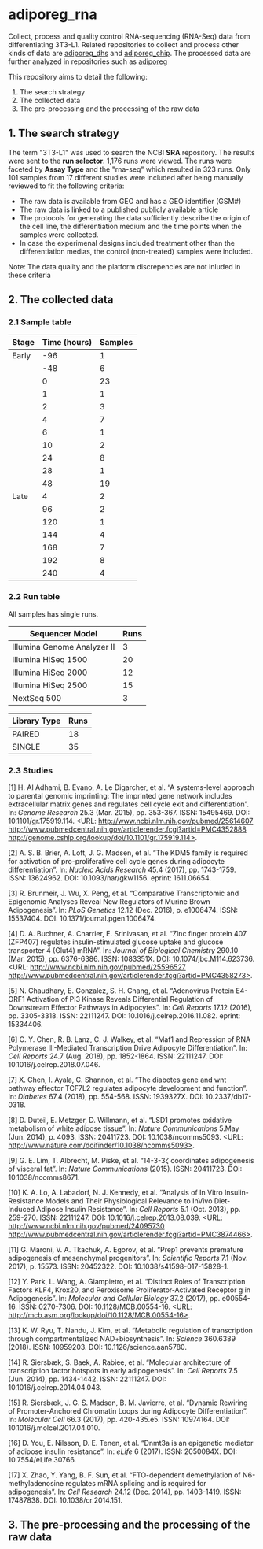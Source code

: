 # adiporeg_rna

Collect, process and quality control RNA-sequencing (RNA-Seq) data from differentiating 3T3-L1. Related repositories to collect and process other kinds of data are [adiporeg_dhs](https://github.com/MahShaaban/adiporeg_dhs) and [adiporeg_chip](https://github.com/MahShaaban/adiporeg_chip). The processed data are further analyzed in repositories such as [adiporeg](https://github.com/MahShaaban/adiporeg)

This repository aims to detail the following:
1. The search strategy
2. The collected data
3. The pre-processing and the processing of the raw data

## 1. The search strategy

The term "3T3-L1" was used to search the NCBI **SRA** repository. The results were sent to the **run selector**. 1,176 runs were viewed. The runs were faceted by **Assay Type** and the "rna-seq" which resulted in 323 runs. Only 101 samples from 17 different studies were included after being manually reviewed to fit the following criteria:
* The raw data is available from GEO and has a GEO identifier (GSM#)
* The raw data is linked to a published publicly available article
* The protocols for generating the data sufficiently describe the origin of the cell line, the differentiation medium and the time points when the samples were collected. 
* In case the experimenal designs included treatment other than the differentiation medias, the control (non-treated) samples were included.

Note: The data quality and the platform discrepencies are not inluded in these criteria

## 2. The collected data

### 2.1 Sample table

| Stage | Time (hours) | Samples |
|-------|--------------|---------|
| Early | -96          | 1       |
|       | -48          | 6       |
|       | 0            | 23      |
|       | 1            | 1       |
|       | 2            | 3       |
|       | 4            | 7       |
|       | 6            | 1       |
|       | 10           | 2       |
|       | 24           | 8       |
|       | 28           | 1       |
|       | 48           | 19      |
| Late  | 4            | 2       |
|       | 96           | 2       |
|       | 120          | 1       |
|       | 144          | 4       |
|       | 168          | 7       |
|       | 192          | 8       |
|       | 240          | 4       |

### 2.2 Run table

All samples has single runs.

| Sequencer Model             | Runs |
|-----------------------------|------|
| Illumina Genome Analyzer II | 3    |
| Illumina HiSeq 1500         | 20   |
| Illumina HiSeq 2000         | 12   |
| Illumina HiSeq 2500         | 15   |
| NextSeq 500                 | 3    |

| Library Type | Runs |
|--------------|------|
| PAIRED       | 18   |
| SINGLE       | 35   |

### 2.3 Studies 

[1] H. Al Adhami, B. Evano, A. Le Digarcher, et al. “A systems-level approach to parental genomic
imprinting: The imprinted gene network includes extracellular matrix genes and regulates cell
cycle exit and differentiation”. In: _Genome Research_ 25.3 (Mar. 2015), pp. 353-367. ISSN:
15495469. DOI: 10.1101/gr.175919.114. <URL: http://www.ncbi.nlm.nih.gov/pubmed/25614607
http://www.pubmedcentral.nih.gov/articlerender.fcgi?artid=PMC4352888
http://genome.cshlp.org/lookup/doi/10.1101/gr.175919.114>.

[2] A. S. B. Brier, A. Loft, J. G. Madsen, et al. “The KDM5 family is required for activation of
pro-proliferative cell cycle genes during adipocyte differentiation”. In: _Nucleic Acids Research_
45.4 (2017), pp. 1743-1759. ISSN: 13624962. DOI: 10.1093/nar/gkw1156. eprint: 1611.06654.

[3] R. Brunmeir, J. Wu, X. Peng, et al. “Comparative Transcriptomic and Epigenomic Analyses Reveal
New Regulators of Murine Brown Adipogenesis”. In: _PLoS Genetics_ 12.12 (Dec. 2016), p. e1006474.
ISSN: 15537404. DOI: 10.1371/journal.pgen.1006474.

[4] D. A. Buchner, A. Charrier, E. Srinivasan, et al. “Zinc finger protein 407 (ZFP407) regulates
insulin-stimulated glucose uptake and glucose transporter 4 (Glut4) mRNA”. In: _Journal of
Biological Chemistry_ 290.10 (Mar. 2015), pp. 6376-6386. ISSN: 1083351X. DOI:
10.1074/jbc.M114.623736. <URL: http://www.ncbi.nlm.nih.gov/pubmed/25596527
http://www.pubmedcentral.nih.gov/articlerender.fcgi?artid=PMC4358273>.

[5] N. Chaudhary, E. Gonzalez, S. H. Chang, et al. “Adenovirus Protein E4-ORF1 Activation of PI3
Kinase Reveals Differential Regulation of Downstream Effector Pathways in Adipocytes”. In: _Cell
Reports_ 17.12 (2016), pp. 3305-3318. ISSN: 22111247. DOI: 10.1016/j.celrep.2016.11.082. eprint:
15334406.

[6] C. Y. Chen, R. B. Lanz, C. J. Walkey, et al. “Maf1 and Repression of RNA Polymerase
III-Mediated Transcription Drive Adipocyte Differentiation”. In: _Cell Reports_ 24.7 (Aug. 2018),
pp. 1852-1864. ISSN: 22111247. DOI: 10.1016/j.celrep.2018.07.046.

[7] X. Chen, I. Ayala, C. Shannon, et al. “The diabetes gene and wnt pathway effector TCF7L2
regulates adipocyte development and function”. In: _Diabetes_ 67.4 (2018), pp. 554-568. ISSN:
1939327X. DOI: 10.2337/db17-0318.

[8] D. Duteil, E. Metzger, D. Willmann, et al. “LSD1 promotes oxidative metabolism of white
adipose tissue”. In: _Nature Communications_ 5.May (Jun. 2014), p. 4093. ISSN: 20411723. DOI:
10.1038/ncomms5093. <URL: http://www.nature.com/doifinder/10.1038/ncomms5093>.

[9] G. E. Lim, T. Albrecht, M. Piske, et al. “14-3-3$\zeta$ coordinates adipogenesis of visceral
fat”. In: _Nature Communications_ (2015). ISSN: 20411723. DOI: 10.1038/ncomms8671.

[10] K. A. Lo, A. Labadorf, N. J. Kennedy, et al. “Analysis of In Vitro Insulin-Resistance Models
and Their Physiological Relevance to InVivo Diet-Induced Adipose Insulin Resistance”. In: _Cell
Reports_ 5.1 (Oct. 2013), pp. 259-270. ISSN: 22111247. DOI: 10.1016/j.celrep.2013.08.039. <URL:
http://www.ncbi.nlm.nih.gov/pubmed/24095730
http://www.pubmedcentral.nih.gov/articlerender.fcgi?artid=PMC3874466>.

[11] G. Maroni, V. A. Tkachuk, A. Egorov, et al. “Prep1 prevents premature adipogenesis of
mesenchymal progenitors”. In: _Scientific Reports_ 7.1 (Nov. 2017), p. 15573. ISSN: 20452322. DOI:
10.1038/s41598-017-15828-1.

[12] Y. Park, L. Wang, A. Giampietro, et al. “Distinct Roles of Transcription Factors KLF4,
Krox20, and Peroxisome Proliferator-Activated Receptor g in Adipogenesis”. In: _Molecular and
Cellular Biology_ 37.2 (2017), pp. e00554-16. ISSN: 0270-7306. DOI: 10.1128/MCB.00554-16. <URL:
http://mcb.asm.org/lookup/doi/10.1128/MCB.00554-16>.

[13] K. W. Ryu, T. Nandu, J. Kim, et al. “Metabolic regulation of transcription through
compartmentalized NAD+biosynthesis”. In: _Science_ 360.6389 (2018). ISSN: 10959203. DOI:
10.1126/science.aan5780.

[14] R. Siersbæk, S. Baek, A. Rabiee, et al. “Molecular architecture of transcription factor
hotspots in early adipogenesis”. In: _Cell Reports_ 7.5 (Jun. 2014), pp. 1434-1442. ISSN:
22111247. DOI: 10.1016/j.celrep.2014.04.043.

[15] R. Siersbæk, J. G. S. Madsen, B. M. Javierre, et al. “Dynamic Rewiring of Promoter-Anchored
Chromatin Loops during Adipocyte Differentiation”. In: _Molecular Cell_ 66.3 (2017), pp.
420-435.e5. ISSN: 10974164. DOI: 10.1016/j.molcel.2017.04.010.

[16] D. You, E. Nilsson, D. E. Tenen, et al. “Dnmt3a is an epigenetic mediator of adipose insulin
resistance”. In: _eLife_ 6 (2017). ISSN: 2050084X. DOI: 10.7554/eLife.30766.

[17] X. Zhao, Y. Yang, B. F. Sun, et al. “FTO-dependent demethylation of N6-methyladenosine
regulates mRNA splicing and is required for adipogenesis”. In: _Cell Research_ 24.12 (Dec. 2014),
pp. 1403-1419. ISSN: 17487838. DOI: 10.1038/cr.2014.151.

## 3. The pre-processing and the processing of the raw data
